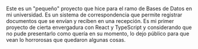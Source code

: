 Este es un "pequeño" proyecto que hice para el ramo de Bases de Datos en mi universidad. Es un sistema de correspondencia que permite registrar documentos que se envían y reciben en una recepción. Es mi primer proyecto de cierta envergadura con React y TypeScript y considerando que no pude presentarlo como quería en su momento, lo dejo público para que vean lo horrorosas que quedaron algunas cosas.
